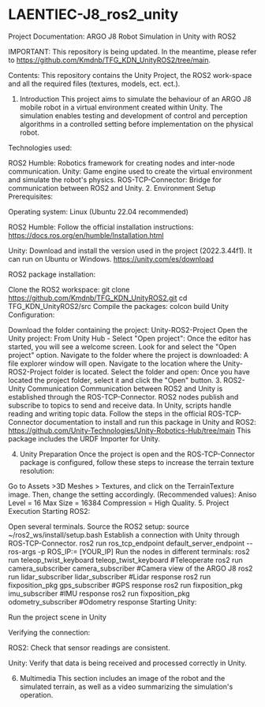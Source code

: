 # LAENTIEC-J8_ros2_unity
Project Documentation: ARGO J8 Robot Simulation in Unity with ROS2
 
IMPORTANT:
This repository is being updated. In the meantime, please refer to https://github.com/Kmdnb/TFG_KDN_UnityROS2/tree/main.

Contents:
This repository contains the Unity Project, the ROS2 work-space and all the required files (textures, models, ect. ect.).

1. Introduction
This project aims to simulate the behaviour of an ARGO J8 mobile robot in a virtual environment created within Unity. The simulation enables testing and development of control and perception algorithms in a controlled setting before implementation on the physical robot.

Technologies used:

ROS2 Humble: Robotics framework for creating nodes and inter-node communication.
Unity: Game engine used to create the virtual environment and simulate the robot's physics.
ROS-TCP-Connector: Bridge for communication between ROS2 and Unity.
2. Environment Setup
Prerequisites:

Operating system: Linux (Ubuntu 22.04 recommended)

ROS2 Humble: Follow the official installation instructions: https://docs.ros.org/en/humble/Installation.html

Unity: Download and install the version used in the project (2022.3.44f1). It can run on Ubuntu or Windows. https://unity.com/es/download

ROS2 package installation:

Clone the ROS2 workspace:
git clone https://github.com/Kmdnb/TFG_KDN_UnityROS2.git
cd TFG_KDN_UnityROS2/src 
Compile the packages:
colcon build
Unity Configuration:

Download the folder containing the project: Unity-ROS2-Project
Open the Unity project:
From Unity Hub - Select "Open project": Once the editor has started, you will see a welcome screen. Look for and select the "Open project" option.
Navigate to the folder where the project is downloaded: A file explorer window will open. Navigate to the location where the Unity-ROS2-Project folder is located.
Select the folder and open: Once you have located the project folder, select it and click the "Open" button.
3. ROS2-Unity Communication
Communication between ROS2 and Unity is established through the ROS-TCP-Connector. ROS2 nodes publish and subscribe to topics to send and receive data. In Unity, scripts handle reading and writing topic data. Follow the steps in the official ROS-TCP-Connector documentation to install and run this package in Unity and ROS2: https://github.com/Unity-Technologies/Unity-Robotics-Hub/tree/main This package includes the URDF Importer for Unity.  

4. Unity Preparation
Once the project is open and the ROS-TCP-Connector package is configured, follow these steps to increase the terrain texture resolution:

Go to Assets >3D Meshes > Textures, and click on the TerrainTexture image.
Then, change the setting accordingly.
(Recommended values):
Aniso Level = 16
Max Size = 16384
Compression = High Quality.
5. Project Execution
Starting ROS2:

Open several terminals.
Source the ROS2 setup:
source ~/ros2_ws/install/setup.bash
Establish a connection with Unity through ROS-TCP-Connector.
ros2 run ros_tcp_endpoint default_server_endpoint --ros-args -p ROS_IP:= [YOUR_IP]
Run the nodes in different terminals:
ros2 run teleop_twist_keyboard teleop_twist_keyboard #Teleoperate
ros2 run camera_subscriber camera_subscriber #Camera view of the ARGO J8
ros2 run lidar_subscriber lidar_subscriber #Lidar response
ros2 run fixposition_pkg gps_subscriber #GPS response
ros2 run fixposition_pkg imu_subscriber #IMU response
ros2 run fixposition_pkg odometry_subscriber #Odometry response
Starting Unity:

Run the project scene in Unity

Verifying the connection:

ROS2: Check that sensor readings are consistent.

Unity: Verify that data is being received and processed correctly in Unity.

6. Multimedia
This section includes an image of the robot and the simulated terrain, as well as a video summarizing the simulation's operation.
